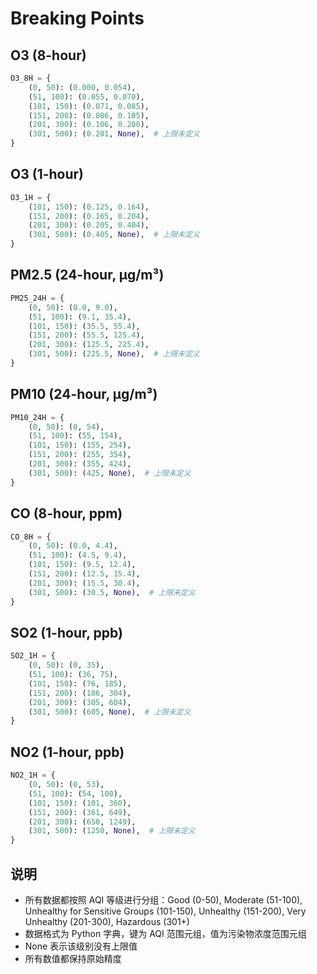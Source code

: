 # Breaking Points

## O3 (8-hour)
```python
O3_8H = {
    (0, 50): (0.000, 0.054),
    (51, 100): (0.055, 0.070),
    (101, 150): (0.071, 0.085),
    (151, 200): (0.086, 0.105),
    (201, 300): (0.106, 0.200),
    (301, 500): (0.201, None),  # 上限未定义
}
```

## O3 (1-hour)
```python
O3_1H = {
    (101, 150): (0.125, 0.164),
    (151, 200): (0.165, 0.204),
    (201, 300): (0.205, 0.404),
    (301, 500): (0.405, None),  # 上限未定义
}
```

## PM2.5 (24-hour, μg/m³)
```python
PM25_24H = {
    (0, 50): (0.0, 9.0),
    (51, 100): (9.1, 35.4),
    (101, 150): (35.5, 55.4),
    (151, 200): (55.5, 125.4),
    (201, 300): (125.5, 225.4),
    (301, 500): (225.5, None),  # 上限未定义
}
```

## PM10 (24-hour, μg/m³)
```python
PM10_24H = {
    (0, 50): (0, 54),
    (51, 100): (55, 154),
    (101, 150): (155, 254),
    (151, 200): (255, 354),
    (201, 300): (355, 424),
    (301, 500): (425, None),  # 上限未定义
}
```

## CO (8-hour, ppm)
```python
CO_8H = {
    (0, 50): (0.0, 4.4),
    (51, 100): (4.5, 9.4),
    (101, 150): (9.5, 12.4),
    (151, 200): (12.5, 15.4),
    (201, 300): (15.5, 30.4),
    (301, 500): (30.5, None),  # 上限未定义
}
```

## SO2 (1-hour, ppb)
```python
SO2_1H = {
    (0, 50): (0, 35),
    (51, 100): (36, 75),
    (101, 150): (76, 185),
    (151, 200): (186, 304),
    (201, 300): (305, 604),
    (301, 500): (605, None),  # 上限未定义
}
```

## NO2 (1-hour, ppb)
```python
NO2_1H = {
    (0, 50): (0, 53),
    (51, 100): (54, 100),
    (101, 150): (101, 360),
    (151, 200): (361, 649),
    (201, 300): (650, 1249),
    (301, 500): (1250, None),  # 上限未定义
}
```

## 说明
- 所有数据都按照 AQI 等级进行分组：Good (0-50), Moderate (51-100), Unhealthy for Sensitive Groups (101-150), Unhealthy (151-200), Very Unhealthy (201-300), Hazardous (301+)
- 数据格式为 Python 字典，键为 AQI 范围元组，值为污染物浓度范围元组
- None 表示该级别没有上限值
- 所有数值都保持原始精度 